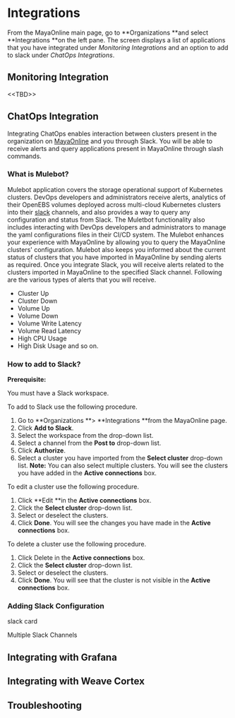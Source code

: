 # Integrations

From the MayaOnline main page, go to **Organizations  **and select **Integrations **on the left pane. The screen displays a list of applications that you have integrated under _Monitoring Integrations_ and an option to add to slack under _ChatOps Integrations_.

## Monitoring Integration

&lt;&lt;TBD&gt;&gt;

## ChatOps Integration

Integrating ChatOps enables interaction between clusters present in the organization on [MayaOnline](https://mayaonline.io/) and you through Slack. You will be able to receive alerts and query applications present in MayaOnline through slash commands.

### What is Mulebot?

Mulebot application covers the storage operational support of Kubernetes clusters. DevOps developers and administrators receive alerts, analytics of their OpenEBS volumes deployed across multi-cloud Kubernetes clusters into their [slack](https://slack.com/) channels, and also provides a way to query any configuration and status from Slack. The Muletbot functionality also includes interacting with DevOps developers and administrators to manage the yaml configurations files in their CI/CD system. The Mulebot enhances your experience with MayaOnline by allowing you to query the MayaOnline clusters'  configuration. Mulebot also keeps you informed about the current status of clusters that you have imported in MayaOnline by sending alerts as required. Once you integrate Slack, you will receive alerts related to the clusters imported in MayaOnline to the specified Slack channel. Following are the various types of alerts that you will receive.

* Cluster Up 
* Cluster Down  
* Volume Up  
* Volume Down  
* Volume Write Latency   
* Volume Read Latency  
* High CPU Usage
* High Disk Usage and so on.

### How to add to Slack?

**Prerequisite:**

You must have a Slack workspace.

To add to Slack use the following procedure.

1. Go to **Organizations **&gt; **Integrations **from the MayaOnline page.
2. Click **Add to Slack**.
3. Select the workspace from the drop-down list.
4. Select a channel from the **Post to** drop-down list.
5. Click **Authorize**.
6. Select a cluster you have imported from the **Select cluster** drop-down list.
   **Note:** You can also select multiple clusters.
   You will see the clusters you have added in the **Active connections** box.

To edit a cluster use the following procedure.

1. Click **Edit **in the **Active connections** box.
2. Click the **Select cluster** drop-down list.
3. Select or deselect the clusters.
4. Click **Done**.
   You will see the changes you have made in the **Active connections** box.

To delete a cluster use the following procedure.

1. Click Delete in the **Active connections** box.
2. Click the **Select cluster** drop-down list.
3. Select or deselect the clusters.
4. Click **Done**.
   You will see that the cluster is not visible in the **Active connections** box.



### Adding Slack Configuration

slack card

Multiple Slack Channels

## Integrating with Grafana

## Integrating with Weave Cortex

## Troubleshooting



